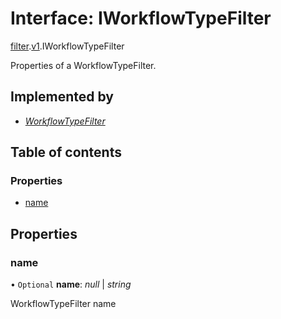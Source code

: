 # Interface: IWorkflowTypeFilter

[filter](../modules/proto.temporal.api.filter.md).[v1](../modules/proto.temporal.api.filter.v1.md).IWorkflowTypeFilter

Properties of a WorkflowTypeFilter.

## Implemented by

* [*WorkflowTypeFilter*](../classes/proto.temporal.api.filter.v1.workflowtypefilter.md)

## Table of contents

### Properties

- [name](proto.temporal.api.filter.v1.iworkflowtypefilter.md#name)

## Properties

### name

• `Optional` **name**: *null* \| *string*

WorkflowTypeFilter name

